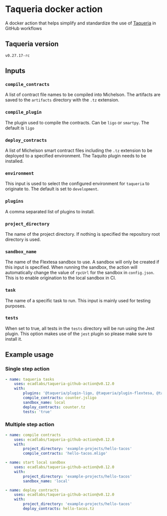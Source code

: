 # Taqueria docker action

A docker action that helps simplify and standardize the use of [Taqueria](https://taqueria.io/) in GitHub workflows

## Taqueria version
`v0.27.17-rc`

## Inputs

### `compile_contracts`

A list of contract file names to be compiled into Michelson. The artifacts are saved to the `artifacts` directory with the `.tz` extension.

### `compile_plugin`

The plugin used to compile the contracts. Can be `ligo` or `smartpy`. The default is `ligo`

### `deploy_contracts`

A list of Michelson smart contract files including the `.tz` extension to be deployed to a specified environment. The Taquito plugin needs to be installed.

### `environment`

This input is used to select the configured environment for `taqueria` to originate to. The default is set to `development`.


### `plugins`

A comma separated list of plugins to install.
### `project_directory`

The name of the project directory. If nothing is specified the repository root directory is used.

### `sandbox_name`

The name of the Flextesa sandbox to use. A sandbox will only be created if this input is specified. When running the sandbox, the action will automatically change the value of `rpcUrl` for the sandbox in `config.json`. This is to enable origination to the local sandbox in CI.

### `task`

The name of a specific task to run. This input is mainly used for testing purposes.

### `tests`

When set to true, all tests in the `tests` directory will be run using the Jest plugin. This option makes use of the `jest` plugin so please make sure to install it. 

## Example usage

### Single step action
```yaml
- name: taqueria tasks
    uses: ecadlabs/taqueria-github-action@v0.12.0
    with:
        plugins: '@taqueria/plugin-ligo, @taqueria/plugin-flextesa, @taqueria/plugin-taquito, @taqueria/plugin-jest'
        compile_contracts: counter.jsligo
        sandbox_name: local
        deploy_contracts: counter.tz
        tests: 'true'
```

### Multiple step action
```yaml
- name: compile contracts
    uses: ecadlabs/taqueria-github-action@v0.12.0
    with:
        project_directory: 'example-projects/hello-tacos'
        compile_contracts: 'hello-tacos.mligo'

- name: start local sandbox
    uses: ecadlabs/taqueria-github-action@v0.12.0
    with:
        project_directory: 'example-projects/hello-tacos'
        sandbox_name: 'local'

- name: deploy contracts
    uses: ecadlabs/taqueria-github-action@v0.12.0
    with:
        project_directory: 'example-projects/hello-tacos'
        deploy_contracts: hello-tacos.tz
```